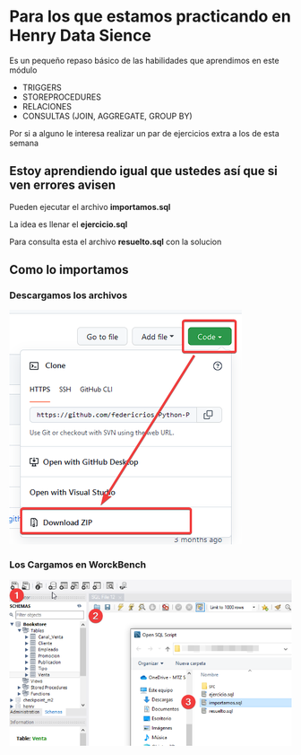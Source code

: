 # Para los que estamos practicando en Henry Data Sience

Es un pequeño repaso básico de las habilidades que aprendimos en este módulo

- TRIGGERS
- STOREPROCEDURES
- RELACIONES
- CONSULTAS (JOIN, AGGREGATE, GROUP BY)

Por si a alguno le interesa realizar un par de ejercicios extra a los de esta semana

## Estoy aprendiendo igual que ustedes así que si ven errores avisen

Pueden ejecutar el archivo **importamos.sql**

La idea es llenar el **ejercicio.sql**

Para consulta esta el archivo **resuelto.sql** con la solucion

## Como lo importamos

### Descargamos los archivos

![alt text](/src/0xzTvaxLWp.png)

### Los Cargamos en WorckBench

![alt text](/src/8PtOkRltEG.png)
